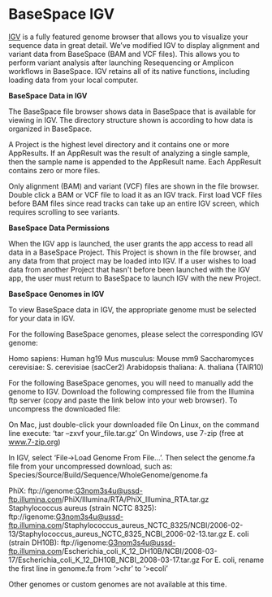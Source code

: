 # BaseSpace IGV

[IGV](http://www.broadinstitute.org/igv/) is a fully featured genome browser that allows you to visualize your sequence data in great detail. We’ve modified IGV to display alignment and variant data from BaseSpace (BAM and VCF files). This allows you to perform variant analysis after launching Resequencing or Amplicon workflows in BaseSpace. IGV retains all of its native functions, including loading data from your local computer.

**BaseSpace Data in IGV**

The BaseSpace file browser shows data in BaseSpace that is available for viewing in IGV. The directory structure shown is according to how data is organized in BaseSpace. 

A Project is the highest level directory and it contains one or more AppResults. If an AppResult was the result of analyzing a single sample, then the sample name is appended to the AppResult name. Each AppResult contains zero or more files. 

Only alignment (BAM) and variant (VCF) files are shown in the file browser. Double click a BAM or VCF file to load it as an IGV track. First load VCF files before BAM files since read tracks can take up an entire IGV screen, which requires scrolling to see variants.


**BaseSpace Data Permissions**

When the IGV app is launched, the user grants the app access to read all data in a BaseSpace Project. This Project is shown in the file browser, and any data from that project may be loaded into IGV. If a user wishes to load data from another Project that hasn't before been launched with the IGV app, the user must return to BaseSpace to launch IGV with the new Project.


**BaseSpace Genomes in IGV**

To view BaseSpace data in IGV, the appropriate genome must be selected for your data in IGV.

For the following BaseSpace genomes, please select the corresponding IGV genome:

Homo sapiens: Human hg19
Mus musculus: Mouse mm9
Saccharomyces cerevisiae: S. cerevisiae (sacCer2)
Arabidopsis thaliana: A. thaliana (TAIR10)


For the following BaseSpace genomes, you will need to manually add the genome to IGV. Download the following compressed file from the Illumina ftp server (copy and paste the link below into your web browser). To uncompress the downloaded file:

On Mac, just double-click your downloaded file
On Linux, on the command line execute: ‘tar –zxvf your_file.tar.gz’
On Windows, use 7-zip (free at www.7-zip.org)

In IGV, select ‘File->Load Genome From File…’. Then select the genome.fa file from your uncompressed download, such as:
Species/Source/Build/Sequence/WholeGenome/genome.fa

PhiX: ftp://igenome:G3nom3s4u@ussd-ftp.illumina.com/PhiX/Illumina/RTA/PhiX_Illumina_RTA.tar.gz
Staphylococcus aureus (strain NCTC 8325): ftp://igenome:G3nom3s4u@ussd-ftp.illumina.com/Staphylococcus_aureus_NCTC_8325/NCBI/2006-02-13/Staphylococcus_aureus_NCTC_8325_NCBI_2006-02-13.tar.gz
E. coli (strain DH10B): ftp://igenome:G3nom3s4u@ussd-ftp.illumina.com/Escherichia_coli_K_12_DH10B/NCBI/2008-03-17/Escherichia_coli_K_12_DH10B_NCBI_2008-03-17.tar.gz
For E. coli, rename the first line in genome.fa from ‘>chr’ to ‘>ecoli’

Other genomes or custom genomes are not available at this time.